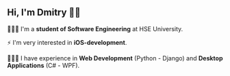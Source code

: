 ## Hi, I'm Dmitry 👋🏻

👨🏻‍🎓 I'm a **student of Software Engineering** at HSE University.

⚡️ I'm very interested in **iOS-development**.

👨🏻‍💻 I have experience in **Web Development** (Python - Django) and **Desktop Applications** (C# - WPF).
